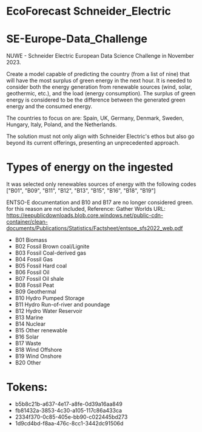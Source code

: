 # EcoForecast Schneider_Electric
 
# SE-Europe-Data_Challenge
NUWE - Schneider Electric European Data Science Challenge in November 2023.

Create a model capable of predicting the country (from a list of nine) that will have the most surplus of green energy in the next hour. It is needed to consider both the energy generation from renewable sources (wind, solar, geothermic, etc.), and the load (energy consumption). The surplus of green energy is considered to be the difference between the generated green energy and the consumed energy.

The countries to focus on are: Spain, UK, Germany, Denmark, Sweden, Hungary, Italy, Poland, and the Netherlands.

The solution must not only align with Schneider Electric's ethos but also go beyond its current offerings, presenting an unprecedented approach.

# Types of energy on the ingested

It was selected only renewables sources of energy with the following codes ["B01", "B09", "B11", "B12", "B13", "B15", "B16", "B18", "B19"]

ENTSO-E documentation and B10 and B17 are no longer considered green. for this reason are not included, Reference: Gather Worlds
URL: https://eepublicdownloads.blob.core.windows.net/public-cdn-container/clean-documents/Publications/Statistics/Factsheet/entsoe_sfs2022_web.pdf

- B01 Biomass 
- B02 Fossil Brown coal/Lignite
- B03 Fossil Coal-derived gas
- B04 Fossil Gas
- B05 Fossil Hard coal
- B06 Fossil Oil
- B07 Fossil Oil shale
- B08 Fossil Peat
- B09 Geothermal
- B10 Hydro Pumped Storage
- B11 Hydro Run-of-river and poundage
- B12 Hydro Water Reservoir
- B13 Marine
- B14 Nuclear
- B15 Other renewable
- B16 Solar
- B17 Waste
- B18 Wind Offshore
- B19 Wind Onshore
- B20 Other

# Tokens:
- b5b8c21b-a637-4e17-a8fe-0d39a16aa849
- fb81432a-3853-4c30-a105-117c86a433ca
- 2334f370-0c85-405e-bb90-c022445bd273
- 1d9cd4bd-f8aa-476c-8cc1-3442dc91506d